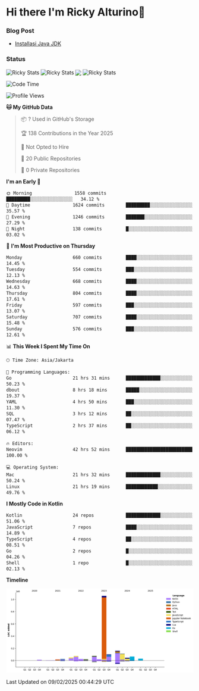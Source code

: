 # Hi there I'm Ricky Alturino👋

### Blog Post

<!-- BLOG-POST-LIST:START -->

- [Installasi Java JDK](https://onirutla.medium.com/installasi-java-jdk-ec701beeb5cb?source=rss-d9d81c918cc9------2)
<!-- BLOG-POST-LIST:END -->

### Status

<img align="center" alt="Ricky Stats" src="https://github-readme-stats.vercel.app/api?username=Alturino&theme=dark&show_icons=true&hide_border=false" />
<img align="center" alt="Ricky Stats" src="https://github-readme-stats.vercel.app/api/top-langs/?username=Alturino&theme=dark&show_icons=true&layout=compact"/>
<img align="center" width="640px" src="https://github-readme-stats.vercel.app/api/wakatime?username=Alturino&layout=compact&hide_border=true&theme=dark">
<img align="center" alt="Ricky Stats" src="https://leetcard.jacoblin.cool/onirutla?border=0&radius=20&ext=activity"/>

<!--START_SECTION:waka-->
![Code Time](http://img.shields.io/badge/Code%20Time-968%20hrs%2011%20mins-blue)

![Profile Views](http://img.shields.io/badge/Profile%20Views-0-blue)

**🐱 My GitHub Data** 

> 📦 ? Used in GitHub's Storage 
 > 
> 🏆 138 Contributions in the Year 2025
 > 
> 🚫 Not Opted to Hire
 > 
> 📜 20 Public Repositories 
 > 
> 🔑 0 Private Repositories 
 > 
**I'm an Early 🐤** 

```text
🌞 Morning                1558 commits        █████████░░░░░░░░░░░░░░░░   34.12 % 
🌆 Daytime                1624 commits        █████████░░░░░░░░░░░░░░░░   35.57 % 
🌃 Evening                1246 commits        ███████░░░░░░░░░░░░░░░░░░   27.29 % 
🌙 Night                  138 commits         █░░░░░░░░░░░░░░░░░░░░░░░░   03.02 % 
```
📅 **I'm Most Productive on Thursday** 

```text
Monday                   660 commits         ████░░░░░░░░░░░░░░░░░░░░░   14.45 % 
Tuesday                  554 commits         ███░░░░░░░░░░░░░░░░░░░░░░   12.13 % 
Wednesday                668 commits         ████░░░░░░░░░░░░░░░░░░░░░   14.63 % 
Thursday                 804 commits         ████░░░░░░░░░░░░░░░░░░░░░   17.61 % 
Friday                   597 commits         ███░░░░░░░░░░░░░░░░░░░░░░   13.07 % 
Saturday                 707 commits         ████░░░░░░░░░░░░░░░░░░░░░   15.48 % 
Sunday                   576 commits         ███░░░░░░░░░░░░░░░░░░░░░░   12.61 % 
```


📊 **This Week I Spent My Time On** 

```text
🕑︎ Time Zone: Asia/Jakarta

💬 Programming Languages: 
Go                       21 hrs 31 mins      █████████████░░░░░░░░░░░░   50.23 % 
dbout                    8 hrs 18 mins       █████░░░░░░░░░░░░░░░░░░░░   19.37 % 
YAML                     4 hrs 50 mins       ███░░░░░░░░░░░░░░░░░░░░░░   11.30 % 
SQL                      3 hrs 12 mins       ██░░░░░░░░░░░░░░░░░░░░░░░   07.47 % 
TypeScript               2 hrs 37 mins       ██░░░░░░░░░░░░░░░░░░░░░░░   06.12 % 

🔥 Editors: 
Neovim                   42 hrs 52 mins      █████████████████████████   100.00 % 

💻 Operating System: 
Mac                      21 hrs 32 mins      █████████████░░░░░░░░░░░░   50.24 % 
Linux                    21 hrs 19 mins      ████████████░░░░░░░░░░░░░   49.76 % 
```

**I Mostly Code in Kotlin** 

```text
Kotlin                   24 repos            █████████████░░░░░░░░░░░░   51.06 % 
JavaScript               7 repos             ████░░░░░░░░░░░░░░░░░░░░░   14.89 % 
TypeScript               4 repos             ██░░░░░░░░░░░░░░░░░░░░░░░   08.51 % 
Go                       2 repos             █░░░░░░░░░░░░░░░░░░░░░░░░   04.26 % 
Shell                    1 repo              █░░░░░░░░░░░░░░░░░░░░░░░░   02.13 % 
```



**Timeline**

![Lines of Code chart](https://raw.githubusercontent.com/Alturino/Alturino/main/assets/bar_graph.png)


 Last Updated on 09/02/2025 00:44:29 UTC
<!--END_SECTION:waka-->

